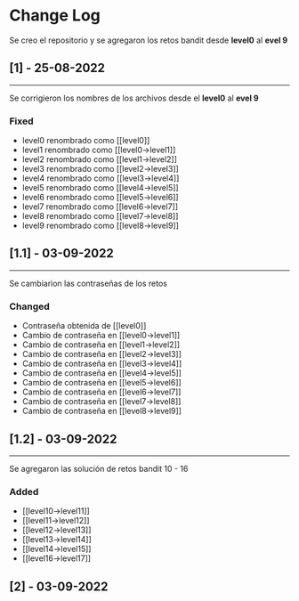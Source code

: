 # Change Log
Se creo el repositorio y se agregaron los retos bandit desde **level0** al **evel 9**

## [1] - 25-08-2022

___

Se corrigieron los nombres de los archivos desde el **level0** al **evel 9** 

### Fixed
- level0 renombrado como [[level0]]
- level1 renombrado como [[level0->level1]]
- level2 renombrado como [[level1->level2]]
- level3 renombrado como [[level2->level3]]
- level4 renombrado como [[level3->level4]]
- level5 renombrado como [[level4->level5]]
- level6 renombrado como [[level5->level6]]
- level7 renombrado como [[level6->level7]]
- level8 renombrado como [[level7->level8]]
- level9 renombrado como [[level8->level9]]

## [1.1] - 03-09-2022
___

Se cambiarion las contraseñas de los retos

### Changed
- Contraseña obtenida de [[level0]]
- Cambio de contraseña en [[level0->level1]]
- Cambio de contraseña en [[level1->level2]]
- Cambio de contraseña en [[level2->level3]]
- Cambio de contraseña en [[level3->level4]]
- Cambio de contraseña en [[level4->level5]]
- Cambio de contraseña en [[level5->level6]]
- Cambio de contraseña en [[level6->level7]]
- Cambio de contraseña en [[level7->level8]]
- Cambio de contraseña en [[level8->level9]]

## [1.2] - 03-09-2022
---
Se agregaron las solución de retos bandit 10 - 16

### Added
- [[level10->level11]]
- [[level11->level12]]
- [[level12->level13]]
- [[level13->level14]]
- [[level14->level15]]
- [[level16->level17]]

## [2] - 03-09-2022